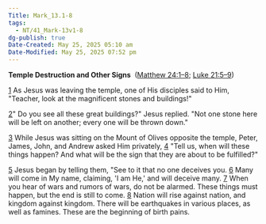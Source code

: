 ```yaml
---
Title: Mark_13.1-8
tags:
  - NT/41_Mark-13v1-8
dg-publish: true
Date-Created: May 25, 2025 05:10 am
Date-Modified: May 25, 2025 07:52 pm
---
```

**Temple Destruction and Other Signs** 
([Matthew 24:1–8](https://www.google.com/url?sa=E&q=https%3A%2F%2Fbiblehub.com%2Fbsb%2Fmatthew%2F24.htm); [Luke 21:5–9](https://www.google.com/url?sa=E&q=https%3A%2F%2Fbiblehub.com%2Fbsb%2Fluke%2F21.htm%235))

[1](https://www.google.com/url?sa=E&q=https%3A%2F%2Fbiblehub.com%2Fmark%2F13-1.htm) As Jesus was leaving the temple, one of His disciples said to Him, "Teacher, look at the magnificent stones and buildings!"

[2](https://www.google.com/url?sa=E&q=https%3A%2F%2Fbiblehub.com%2Fmark%2F13-2.htm)" Do you see all these great buildings?" Jesus replied. "Not one stone here will be left on another; every one will be thrown down."

[3](https://www.google.com/url?sa=E&q=https%3A%2F%2Fbiblehub.com%2Fmark%2F13-3.htm) While Jesus was sitting on the Mount of Olives opposite the temple, Peter, James, John, and Andrew asked Him privately, [4](https://www.google.com/url?sa=E&q=https%3A%2F%2Fbiblehub.com%2Fmark%2F13-4.htm) "Tell us, when will these things happen? And what will be the sign that they are about to be fulfilled?"

[5](https://www.google.com/url?sa=E&q=https%3A%2F%2Fbiblehub.com%2Fmark%2F13-5.htm) Jesus began by telling them, "See to it that no one deceives you. [6](https://www.google.com/url?sa=E&q=https%3A%2F%2Fbiblehub.com%2Fmark%2F13-6.htm) Many will come in My name, claiming, 'I am He,' and will deceive many. [7](https://www.google.com/url?sa=E&q=https%3A%2F%2Fbiblehub.com%2Fmark%2F13-7.htm) When you hear of wars and rumors of wars, do not be alarmed. These things must happen, but the end is still to come. [8](https://www.google.com/url?sa=E&q=https%3A%2F%2Fbiblehub.com%2Fmark%2F13-8.htm) Nation will rise against nation, and kingdom against kingdom. There will be earthquakes in various places, as well as famines. These are the beginning of birth pains.
